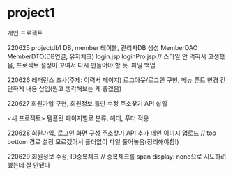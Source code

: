 # project1
개인 프로젝트

220625 
  projectdb1 DB, member 테이블, 관리자DB 생성 
  MemberDAO MemberDTO(DB연결, 유저체크) login.jsp loginPro.jsp
  // 스타일 안 먹혀서 고생했음, 프로젝트 설정이 꼬여서 다시 만들어야 할 듯. 파일 백업
  
220626
  레퍼런스 조사(주제: 이력서 페이지)
  로그아웃/로그인 구현, 메뉴 폰트 변경
  간단하게 내용 삽입(원고 생각해보는 게 좋겠음)
  
220627
  회원가입 구현, 회원정보 틀만 수정
  주소찾기 API 삽입
  
  <새 프로젝트>
  템플릿 페이지별로 분류, 헤더, 푸터 적용

220628
  회원가입, 로그인 화면 구성
  주소찾기 API 추가
  메인 이미지 업로드
  // top bottom 경로 설정 모르겠어서 폴더없이 파일 풀어놓음(정리해야함!)
  
220629
  회원정보 수정, ID중복체크
  // 중복체크를 span display: none으로 시도하려 했는데 잘 안됐다
